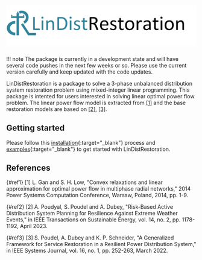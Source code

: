 # ![](logo.png)

!!! note
    The package is currently in a development state and will have several code pushes in the next few weeks or so. Please use the current version carefully and keep updated with the code updates.

LinDistRestoration is a package to solve a 3-phase unbalanced distribution system restoration problem using mixed-integer linear programming. This package is intented for users interested in solving linear optimal power flow problem. The linear power flow model is extracted from [[1]](#ref1) and the base restoration models are based on [[2]](#ref2), [[3]](#ref3).

## Getting started
Please follow this [installation](installation/installation.md){:target="_blank"} process and [examples](example/examples.md){:target="_blank"} to get started with LinDistRestoration.

## References
[](){#ref1}
[1] L. Gan and S. H. Low, "Convex relaxations and linear approximation for optimal power flow in multiphase radial networks," 2014 Power Systems Computation Conference, Warsaw, Poland, 2014, pp. 1-9.

[](){#ref2}
[2] A. Poudyal, S. Poudel and A. Dubey, "Risk-Based Active Distribution System Planning for Resilience Against Extreme Weather Events," in IEEE Transactions on Sustainable Energy, vol. 14, no. 2, pp. 1178-1192, April 2023.

[](){#ref3}
[3] S. Poudel, A. Dubey and K. P. Schneider, "A Generalized Framework for Service Restoration in a Resilient Power Distribution System," in IEEE Systems Journal, vol. 16, no. 1, pp. 252-263, March 2022.
